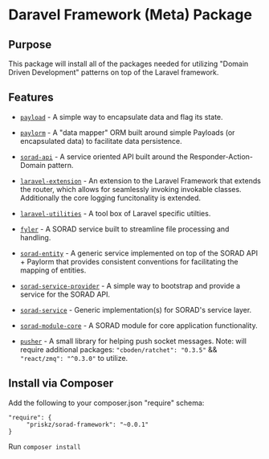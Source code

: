 # Daravel Framework (Meta) Package

## Purpose

This package will install all of the packages needed for utilizing "Domain Driven Development" patterns on top of the Laravel framework.

## Features

* [```payload```](https://bitbucket.org/priskz/payload) - A simple way to encapsulate data and flag its state.

* [```paylorm```](https://bitbucket.org/priskz/paylorm) - A "data mapper" ORM built around simple Payloads (or encapsulated data) to facilitate data persistence.

* [```sorad-api```](https://bitbucket.org/priskz/sorad-api) - A service oriented API built around the Responder-Action-Domain pattern.

* [```laravel-extension```](https://bitbucket.org/priskz/laravel-extension) - An extension to the Laravel Framework that extends the router, which allows for seamlessly invoking invokable classes. Additionally the core logging funcitonality is extended.

* [```laravel-utilities```](https://bitbucket.org/priskz/laravel-utilities) - A tool box of Laravel specific utilties.

* [```fyler```](https://bitbucket.org/priskz/fyler) - A SORAD service built to streamline file processing and handling.

* [```sorad-entity```](https://bitbucket.org/priskz/sorad-entity) - A generic service implemented on top of the SORAD API + Paylorm that provides consistent conventions for facilitating the mapping of entities.

* [```sorad-service-provider```](https://bitbucket.org/priskz/sorad-service-provider) - A simple way to bootstrap and provide a service for the SORAD API.

* [```sorad-service```](https://bitbucket.org/priskz/sorad-service) - Generic implementation(s) for SORAD's service layer.

* [```sorad-module-core```](https://bitbucket.org/priskz/sorad-module-core) - A SORAD module for core application functionality.

* [```pusher```](https://bitbucket.org/priskz/pusher) - A small library for helping push socket messages. Note: will require additional packages: ```"cboden/ratchet": "0.3.5"``` && ```"react/zmq": "^0.3.0"``` to utilize.

## Install via Composer

Add the following to your composer.json "require" schema:

```
"require": {
     "priskz/sorad-framework": "~0.0.1"
}
```

Run ```composer install```